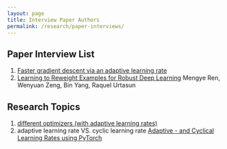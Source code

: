 ```yaml
---
layout: page
title: Interview Paper Authors
permalink: /research/paper-interviews/
---
```


## Paper Interview List

1. [Faster gradient descent via an adaptive learning rate](http://www.cs.toronto.edu/~mravox/p4.pdf)
2. [Learning to Reweight Examples for Robust Deep Learning](https://arxiv.org/pdf/1803.09050.pdf)
Mengye Ren, Wenyuan Zeng, Bin Yang, Raquel Urtasun 

## Research Topics

1. [different optimizers (with adaptive learning rates)](http://ruder.io/optimizing-gradient-descent/index.html#momentum)
2. adaptive learning rate VS. cyclic learning rate
[Adaptive - and Cyclical Learning Rates using PyTorch](https://towardsdatascience.com/adaptive-and-cyclical-learning-rates-using-pytorch-2bf904d18dee)
